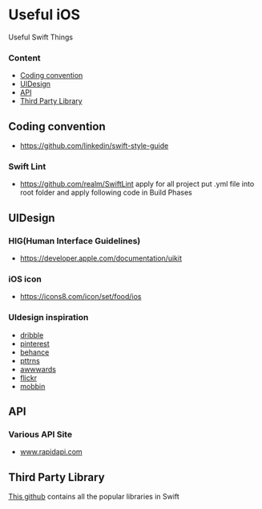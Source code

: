 # Useful iOS
Useful Swift Things

### Content
- [Coding convention](#Coding-convention)
- [UIDesign](#UIDesign)
- [API](#API)	
- [Third Party Library](#Third-Party-Library)



## Coding convention

- https://github.com/linkedin/swift-style-guide

### Swift Lint
- https://github.com/realm/SwiftLint apply for all project
put .yml file into root folder and apply following code in Build Phases

## UIDesign

### HIG(Human Interface Guidelines)
- https://developer.apple.com/documentation/uikit

### iOS icon 

- https://icons8.com/icon/set/food/ios

### UIdesign inspiration

- [dribble](https://dribbble.com/)
- [pinterest](https://pinterest.com/)
- [behance](https://www.behance.net/)
- [pttrns](https://pttrns.com/)
- [awwwards](https://www.awwwards.com/)
- [flickr](http://www.flickr.com/)
- [mobbin](https://mobbin.design/)



## API

### Various API Site
- www.rapidapi.com

## Third Party Library
[This github](https://github.com/vsouza/awesome-ios) contains all the popular libraries in Swift
